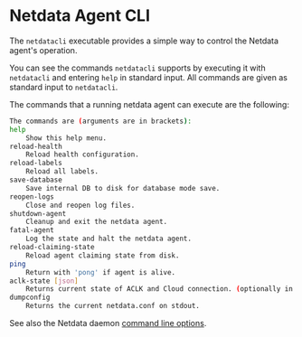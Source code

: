 # Netdata Agent CLI

The `netdatacli` executable provides a simple way to control the Netdata agent's operation. 

You can see the commands `netdatacli` supports by executing it with `netdatacli` and entering `help` in
standard input. All commands are given as standard input to `netdatacli`.

The commands that a running netdata agent can execute are the following:

```sh
The commands are (arguments are in brackets):
help
    Show this help menu.
reload-health
    Reload health configuration.
reload-labels
    Reload all labels.
save-database
    Save internal DB to disk for database mode save.
reopen-logs
    Close and reopen log files.
shutdown-agent
    Cleanup and exit the netdata agent.
fatal-agent
    Log the state and halt the netdata agent.
reload-claiming-state
    Reload agent claiming state from disk.
ping
    Return with 'pong' if agent is alive.
aclk-state [json]
    Returns current state of ACLK and Cloud connection. (optionally in json)
dumpconfig
    Returns the current netdata.conf on stdout.
```

See also the Netdata daemon [command line options](/src/daemon/README.md#command-line-options).


